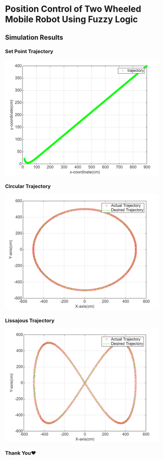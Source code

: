 # Position Control of Two Wheeled Mobile Robot Using Fuzzy Logic

## Simulation Results

### Set Point Trajectory

![Set Point Trajectory](https://github.com/Hitendra18/Position-Control-of-Mobile-Robot/blob/main/results/set%20point%20trajectory.png?raw=true)

### Circular Trajectory

![Circular Trajectory](https://github.com/Hitendra18/Position-Control-of-Mobile-Robot/blob/main/results/circle%20trajectory.png?raw=true)

### Lissajous Trajectory

![Lissajous Trajectory](https://github.com/Hitendra18/Position-Control-of-Mobile-Robot/blob/main/results/lissajous%20trajectory.png?raw=true)

### Thank You❤️
